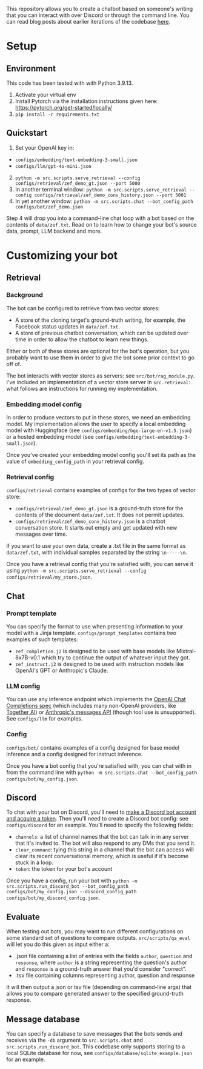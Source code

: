 This repository allows you to create a chatbot based on someone's writing that you can interact with over Discord or through the command line. You can read blog posts about earlier iterations of the codebase [here](https://www.ksadov.com/series/Chatbot%20Cloning.html).

# Setup
## Environment
This code has been tested with with Python 3.9.13.

1. Activate your virtual env
2. Install Pytorch via the installation instructions given here: https://pytorch.org/get-started/locally/
3. `pip install -r requirements.txt`

## Quickstart
1. Set your OpenAI key in:
  - `configs/embedding/text-embedding-3-small.json`
  - `configs/llm/gpt-4o-mini.json`
2. `python -m src.scripts.serve_retrieval --config configs/retrieval/zef_demo_gt.json --port 5000`
3. In another terminal window: `python -m src.scripts.serve_retrieval --config configs/retrieval/zef_demo_conv_history.json --port 5001`
4. In yet another window: `python -m src.scripts.chat --bot_config_path configs/bot/zef_demo.json`

Step 4 will drop you into a command-line chat loop with a bot based on the contents of `data/zef.txt`. Read on to learn how to change your bot's source data, prompt, LLM backend and more.

# Customizing your bot
## Retrieval
### Background
The bot can be configured to retrieve from two vector stores:
- A store of the cloning target's ground-truth writing, for example, the Facebook status updates in `data/zef.txt`.
- A store of previous chatbot conversation, which can be updated over time in order to allow the chatbot to learn new things.

Either or both of these stores are optional for the bot's operation, but you probably want to use them in order to give the bot some prior context to go off of.

The bot interacts with vector stores as servers: see `src/bot/rag_module.py`. I've included an implementation of a vector store server in `src.retrieval`: what follows are instructions for running my implementation.

### Embedding model config
In order to produce vectors to put in these stores, we need an embedding model. My implementation allows the user to specify a local embedding model with Huggingface (see `configs/embedding/bge-large-en-v1.5.json`) or a hosted embedding model (see `configs/embedding/text-embedding-3-small.json`).

Once you've created your embedding model config you'll set its path as the value of `embedding_config_path` in your retrieval config.

### Retrieval config
`configs/retrieval` contains examples of configs for the two types of vector store:
- `configs/retrieval/zef_demo_gt.json` is a ground-truth store for the contents of the document `data/zef.txt`. It does not permit updates.
- `configs/retrieval/zef_demo_conv_history.json` is a chatbot conversation store. It starts out empty and get updated with new messages over time.

If you want to use your own data, create a .txt file in the same format as `data/zef.txt`, with individual samples separated by the string `\n-----\n`.

Once you have a retrieval config that you're satisfied with, you can serve it using `python -m src.scripts.serve_retrieval --config configs/retrieval/my_store.json`.

## Chat
### Prompt template
You can specify the format to use when presenting information to your model with a Jinja template. `configs/prompt_templates` contains two examples of such templates:
- `zef_completion.j2` is designed to be used with base models like Mixtral-8x7B-v0.1 which try to continue the output of whatever input they got.
- `zef_instruct.j2` is designed to be used with instruction models like OpenAI's GPT or Anthropic's Claude.

### LLM config
You can use any inference endpoint which implements the [OpenAI Chat Completions spec](https://platform.openai.com/docs/api-reference/chat) (which includes many non-OpenAI providers, like [Together AI](https://docs.together.ai/reference/chat-completions-1)) or [Anthropic's messages API](https://docs.anthropic.com/en/api/messages) (though tool use is unsupported). See `configs/llm` for examples.
### Config
`configs/bot/` contains examples of a config designed for base model inference and a config designed for instruct inference.

Once you have a bot config that you're satisfied with, you can chat with in from the command line with `python -m src.scripts.chat --bot_config_path configs/bot/my_config.json`.

## Discord
To chat with your bot on Discord, you'll need to [make a Discord bot account and acquire a token](https://www.writebots.com/discord-bot-token/). Then you'll need to create a Discord bot config: see `configs/discord` for an example. You'll need to specify the following fields:
- `channels`: a list of channel names that the bot can talk in in any server that it's invited to. The bot will also respond to any DMs that you send it.
- `clear_command`: tying this string in a channel that the bot can access will clear its recent conversational memory, which is useful if it's become stuck in a loop.
- `token`: the token for your bot's account

Once you have a config, run your bot with `python -m src.scripts.run_discord_bot --bot_config_path configs/bot/my_config.json --discord_config_path configs/bot/my_discord_config.json`.

## Evaluate
When testing out bots, you may want to run different configurations on some standard set of questions to compare outputs. `src/scripts/qa_eval` will let you do this given as input either a:
- .json file containing a list of entries with the fields `author`, `question` and `response`, where `author` is a string representing the question's author and `response` is a ground-truth answer that you'd consider "correct".
- .tsv file containing columns representing author, question and response

It will then output a json or tsv file (depending on command-line args) that allows you to compare generated answer to the specified ground-truth response.

## Message database
You can specify a database to save messages that the bots sends and receives via the `-db` argument to `src.scripts.chat` and `src.scripts.run_discord_bot`. This codebase only supports storing to a local SQLite database for now, see `configs/database/sqlite_example.json` for an example.
